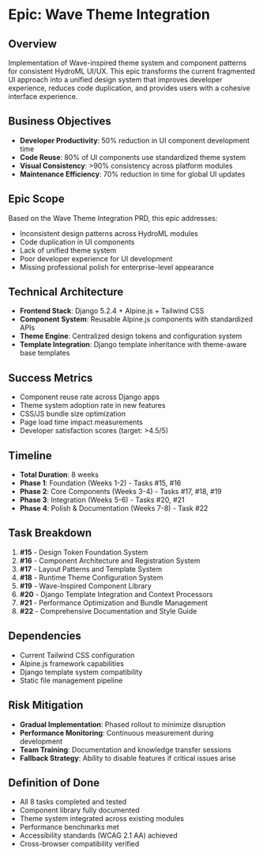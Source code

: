 # Epic: Wave Theme Integration

## Overview
Implementation of Wave-inspired theme system and component patterns for consistent HydroML UI/UX. This epic transforms the current fragmented UI approach into a unified design system that improves developer experience, reduces code duplication, and provides users with a cohesive interface experience.

## Business Objectives
- **Developer Productivity**: 50% reduction in UI component development time
- **Code Reuse**: 80% of UI components use standardized theme system
- **Visual Consistency**: >90% consistency across platform modules
- **Maintenance Efficiency**: 70% reduction in time for global UI updates

## Epic Scope
Based on the Wave Theme Integration PRD, this epic addresses:
- Inconsistent design patterns across HydroML modules
- Code duplication in UI components
- Lack of unified theme system
- Poor developer experience for UI development
- Missing professional polish for enterprise-level appearance

## Technical Architecture
- **Frontend Stack**: Django 5.2.4 + Alpine.js + Tailwind CSS
- **Component System**: Reusable Alpine.js components with standardized APIs
- **Theme Engine**: Centralized design tokens and configuration system
- **Template Integration**: Django template inheritance with theme-aware base templates

## Success Metrics
- Component reuse rate across Django apps
- Theme system adoption rate in new features
- CSS/JS bundle size optimization
- Page load time impact measurements
- Developer satisfaction scores (target: >4.5/5)

## Timeline
- **Total Duration**: 8 weeks
- **Phase 1**: Foundation (Weeks 1-2) - Tasks #15, #16
- **Phase 2**: Core Components (Weeks 3-4) - Tasks #17, #18, #19
- **Phase 3**: Integration (Weeks 5-6) - Tasks #20, #21
- **Phase 4**: Polish & Documentation (Weeks 7-8) - Task #22

## Task Breakdown
1. **#15** - Design Token Foundation System
2. **#16** - Component Architecture and Registration System
3. **#17** - Layout Patterns and Template System
4. **#18** - Runtime Theme Configuration System
5. **#19** - Wave-Inspired Component Library
6. **#20** - Django Template Integration and Context Processors
7. **#21** - Performance Optimization and Bundle Management
8. **#22** - Comprehensive Documentation and Style Guide

## Dependencies
- Current Tailwind CSS configuration
- Alpine.js framework capabilities
- Django template system compatibility
- Static file management pipeline

## Risk Mitigation
- **Gradual Implementation**: Phased rollout to minimize disruption
- **Performance Monitoring**: Continuous measurement during development
- **Team Training**: Documentation and knowledge transfer sessions
- **Fallback Strategy**: Ability to disable features if critical issues arise

## Definition of Done
- All 8 tasks completed and tested
- Component library fully documented
- Theme system integrated across existing modules
- Performance benchmarks met
- Accessibility standards (WCAG 2.1 AA) achieved
- Cross-browser compatibility verified
